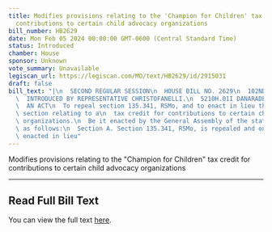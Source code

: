 ```yaml
---
title: Modifies provisions relating to the 'Champion for Children' tax credit for
  contributions to certain child advocacy organizations
bill_number: HB2629
date: Mon Feb 05 2024 00:00:00 GMT-0600 (Central Standard Time)
status: Introduced
chamber: House
sponsor: Unknown
vote_summary: Unavailable
legiscan_url: https://legiscan.com/MO/text/HB2629/id/2915031
draft: false
bill_text: "|\n  SECOND REGULAR SESSION\n  HOUSE BILL NO. 2629\n  102ND GENERAL ASSEMBLY\n\
  \  INTRODUCED BY REPRESENTATIVE CHRISTOFANELLI.\n  5210H.01I DANARADEMANMILLER,ChiefClerk\n\
  \  AN ACT\n  To repeal section 135.341, RSMo, and to enact in lieu thereof one new\
  \ section relating to a\n  tax credit for contributions to certain child advocacy\
  \ organizations.\n  Be it enacted by the General Assembly of the state of Missouri,\
  \ as follows:\n  Section A. Section 135.341, RSMo, is repealed and one new section\
  \ enacted in lieu"
---
```

Modifies provisions relating to the "Champion for Children" tax credit for contributions to certain child advocacy organizations

---

## Read Full Bill Text

You can view the full text [here](https://legiscan.com/MO/text/HB2629/id/2915031).
